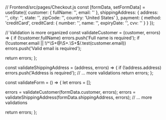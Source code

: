 // Frontend/src/pages/Checkout.js
const [formData, setFormData] = useState({
  customer: {
    fullName: '',
    email: ''
  },
  shippingAddress: {
    address: '',
    city: '',
    state: '',
    zipCode: '',
    country: 'United States'
  },
  payment: {
    method: 'creditCard',
    creditCard: {
      number: '',
      name: '',
      expiryDate: '',
      cvv: ''
    }
  }
});

// Validation is more organized
const validateCustomer = (customer, errors) => {
  if (!customer.fullName) errors.push('Full name is required');
  if (!customer.email || !/^\S+@\S+\.\S+$/.test(customer.email)) 
    errors.push('Valid email is required');
  
  return errors;
};

const validateShippingAddress = (address, errors) => {
  if (!address.address) errors.push('Address is required');
  // ... more validations
  return errors;
};

const validateForm = () => {
  let errors = [];
  
  errors = validateCustomer(formData.customer, errors);
  errors = validateShippingAddress(formData.shippingAddress, errors);
  // ... more validations
  
  return errors;
};
